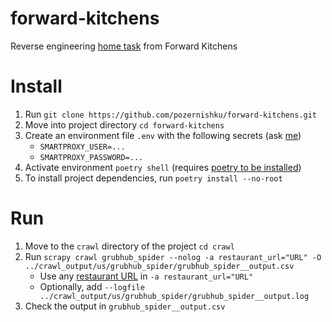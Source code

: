 # forward-kitchens
Reverse engineering [home task](https://forwardkitchens.notion.site/forwardkitchens/Reverse-Engineering-Take-Home-Assignment-a15843a2763f4bc6a9ee554f57ff2720)
from Forward Kitchens

# Install
1. Run ```git clone https://github.com/pozernishku/forward-kitchens.git```
2. Move into project directory ```cd forward-kitchens```
3. Create an environment file ```.env``` with the following secrets (ask [me](https://t.me/zackushka))
   - ```SMARTPROXY_USER=...```
   - ```SMARTPROXY_PASSWORD=...```
4. Activate environment ```poetry shell``` (requires [poetry to be installed](https://python-poetry.org/docs/#installation))
5. To install project dependencies, run ```poetry install --no-root```

# Run
1. Move to the ```crawl``` directory of the project ```cd crawl```
2. Run ```scrapy crawl grubhub_spider --nolog -a restaurant_url="URL" -O ../crawl_output/us/grubhub_spider/grubhub_spider__output.csv```
   - Use any [restaurant URL](https://www.grubhub.com/restaurant/mezeh-optimist-hall-340-e-16th-st-unit-r201-charlotte/2809951) in ```-a restaurant_url="URL"```
   - Optionally, add ```--logfile ../crawl_output/us/grubhub_spider/grubhub_spider__output.log```
3. Check the output in ```grubhub_spider__output.csv```
